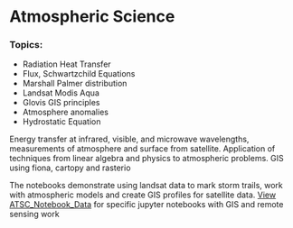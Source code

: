 # Atmospheric Science
### Topics: 
- Radiation Heat Transfer
- Flux, Schwartzchild Equations
- Marshall Palmer distribution
- Landsat Modis Aqua
- Glovis GIS principles
- Atmosphere anomalies
- Hydrostatic Equation


Energy transfer at infrared, visible, and microwave wavelengths, measurements of atmosphere and surface from satellite. 
Application of techniques from linear algebra and physics to atmospheric problems. GIS using fiona, cartopy and rasterio

The notebooks demonstrate using landsat data to mark storm trails, work with atmospheric models and create GIS profiles for satellite data. [View ATSC_Notebook_Data](https://github.com/Pearl-Ayem/ATSC_Notebook_Data) for specific jupyter notebooks with GIS and remote sensing work
